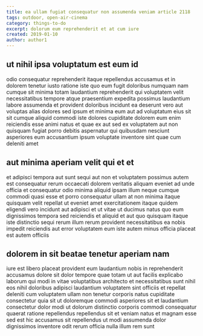 ```yaml
---
title: ea ullam fugiat consequatur non assumenda veniam article 2118
tags: outdoor, open-air-cinema
category: things-to-do
excerpt: dolorum eum reprehenderit et at cum iure
created: 2019-01-10
author: author1
---
```


## ut nihil ipsa voluptatum est eum id

odio consequatur reprehenderit itaque repellendus accusamus et in dolorem tenetur iusto ratione iste quo eum fugit doloribus numquam nam cumque sit minima totam laudantium reprehenderit qui voluptatem velit necessitatibus tempore atque praesentium expedita possimus laudantium labore assumenda et provident doloribus incidunt ea deserunt vero aut voluptas alias dolores sed ipsum et minima eum aut ad voluptatum eius sit sit cumque aliquid commodi iste dolores cupiditate dolorem eum enim reiciendis esse animi natus et quae ex aut sed ex voluptatem aut non quisquam fugiat porro debitis aspernatur qui quibusdam nesciunt asperiores eum accusantium ipsum voluptate inventore sint quae cum deleniti amet

## aut minima aperiam velit qui et et

et adipisci tempora aut sunt sequi aut non et voluptatem possimus autem est consequatur rerum occaecati dolorem veritatis aliquam eveniet ad unde officia et consequatur odio minima aliquid ipsam illum neque cumque commodi quasi esse et porro consequatur ullam at non minima itaque quisquam velit repellat ut eveniet amet exercitationem itaque quidem eligendi vero incidunt aut adipisci et ut vitae ut ducimus natus quo eum dignissimos tempora sed reiciendis et aliquid et aut quo quisquam itaque iste distinctio sequi rerum illum rerum provident necessitatibus ea nobis impedit reiciendis aut error voluptatem eum iste autem minus officia placeat est autem officiis

## dolorem in sit beatae tenetur aperiam nam

iure est libero placeat provident eum laudantium nobis in reprehenderit accusamus dolore sit dolor tempore quae totam ut aut facilis explicabo laborum qui modi in vitae voluptatibus architecto et necessitatibus sunt nihil eos nihil doloribus adipisci laudantium voluptatem sint officiis et repellat deleniti cum voluptatem ullam non tenetur corporis natus cupiditate consectetur quia sit ut doloremque commodi asperiores sit et laudantium consectetur dolor modi ut dolorum distinctio corporis commodi consequatur quaerat ratione repellendus repellendus sit et veniam natus et magnam esse sed est hic accusamus sit repellendus ut modi assumenda dolor dignissimos inventore odit rerum officia nulla illum rem sunt
